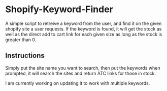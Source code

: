 # Shopify-Keyword-Finder

A simple script to retreive a keyword from the user, and find it on the given shopify site a user requests. If the keyword is found, it will get the stock as well as the direct add to cart link for each given size as long as the stock is greater than 0. 

## Instructions

Simply put the site name you want to search, then put the keywords when prompted, it will search the sites and return ATC links for those in stock.

I am currently working on updating it to work with multiple keywords.